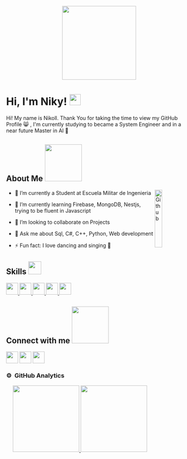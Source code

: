<p align="center">
    <img width="200" src="https://media3.giphy.com/media/v1.Y2lkPTc5MGI3NjExN2E3eG5xenRmcW5hbWZtMHBta3FhZmhhd2k0N3huZzN4bDI0MTBnOSZlcD12MV9pbnRlcm5hbF9naWZfYnlfaWQmY3Q9Zw/2IudUHdI075HL02Pkk/giphy.gif">
</p>

<h1> Hi, I'm Niky! <img src = "https://raw.githubusercontent.com/MartinHeinz/MartinHeinz/master/wave.gif" width = 30px> </h1>
<p align='center'>
</p>


<div size='20px'> Hi! My name is Nikoll. Thank You for taking the time to view my GitHub Profile 😸 , I'm currently studying to became a System Engineer and in a near future Master in AI 🥰
</div>

<h2> About Me <img src = "https://media0.giphy.com/media/KDDpcKigbfFpnejZs6/giphy.gif?cid=ecf05e47oy6f4zjs8g1qoiystc56cu7r9tb8a1fe76e05oty&rid=giphy.gif" width = 100px></h2>

<img width="20%" align="right" alt="Github" src="https://media1.tenor.com/m/w3APLkMuTX0AAAAC/computer-work.gif" />

- 🔭 I’m currently a Student at Escuela Militar de Ingenieria
  
- 🌱 I’m currently learning Firebase, MongoDB, Nestjs, trying to be fluent in Javascript 
  
- 👯 I’m looking to collaborate on Projects
  
- 💬 Ask me about Sql, C#, C++, Python, Web development
  
- ⚡ Fun fact: I love dancing and singing 💃

<h2> Skills <img src = "https://media2.giphy.com/media/QssGEmpkyEOhBCb7e1/giphy.gif?cid=ecf05e47a0n3gi1bfqntqmob8g9aid1oyj2wr3ds3mg700bl&rid=giphy.gif" width = 35px> </h2>
<a href= tab=repositories&q=&type=&language=python&sort= > <img width ='32px' src ='https://raw.githubusercontent.com/rahulbanerjee26/githubAboutMeGenerator/main/icons/python.svg'> </a>
<a href= tab=repositories&q=&type=&language=c&sort= > <img width ='32px' src ='https://raw.githubusercontent.com/rahulbanerjee26/githubAboutMeGenerator/main/icons/c.svg'> </a>
<a href= tab=repositories&q=&type=&language=sqlite&sort= > <img width ='32px' src ='https://raw.githubusercontent.com/rahulbanerjee26/githubAboutMeGenerator/main/icons/sqlite.svg'> </a>
<a href= tab=repositories&q=&type=&language=css&sort= > <img width ='32px' src ='https://raw.githubusercontent.com/rahulbanerjee26/githubAboutMeGenerator/main/icons/css.svg'> </a>
<a href= tab=repositories&q=&type=&language=csharp&sort= > <img width ='32px' src ='https://raw.githubusercontent.com/rahulbanerjee26/githubAboutMeGenerator/main/icons/csharp.svg'> </a>


<h2> Connect with me <img src='https://raw.githubusercontent.com/ShahriarShafin/ShahriarShafin/main/Assets/handshake.gif' width="100px"> </h2>
<a href = 'https://www.linkedin.com/in/nikoll-serrate-63716b2a8?utm_source=share&utm_campaign=share_via&utm_content=profile&utm_medium=ios_app'> <img width = '32px' align= 'center' src="https://raw.githubusercontent.com/rahulbanerjee26/githubAboutMeGenerator/main/icons/linked-in-alt.svg"/></a> 
<a href = 'https://github.com/nikysv'> <img width = '32px' align= 'center' src="https://raw.githubusercontent.com/rahulbanerjee26/githubAboutMeGenerator/main/icons/github.svg"/></a>
<a href = 'https://www.instagram.com/niky.sv_?igsh=a2Z6MGl5cXF3ZGo='> <img width = '32px' align= 'center' src="https://cdn.iconscout.com/icon/free/png-512/free-instagram-188-498425.png?f=webp&w=256"/></a>

### ⚙️ &nbsp;GitHub Analytics

<p align="center">
<a href="https://github.com/nikysv">
  <img height="180em" src="https://github-readme-stats-eight-theta.vercel.app/api?username=nikysv&show_icons=true&theme=algolia&include_all_commits=true&count_private=true"/>
  <img height="180em" src="https://github-readme-stats-eight-theta.vercel.app/api/top-langs/?username=nikysv&layout=compact&langs_count=8&theme=algolia"/>
</a>


  
<br>
<br>
  <br>


<br>

